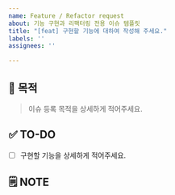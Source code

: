 ```yaml
---
name: Feature / Refactor request
about: 기능 구현과 리팩터링 전용 이슈 템플릿
title: "[feat] 구현할 기능에 대하여 작성해 주세요."
labels: ''
assignees: ''

---
```


<!-- Feature, Refactor 용 --> 

## 🤔 목적

> 이슈 등록 목적을 상세하게 적어주세요.

## ✅ TO-DO

- [ ] 구현할 기능을 상세하게 적어주세요.

## 🗒️ NOTE
